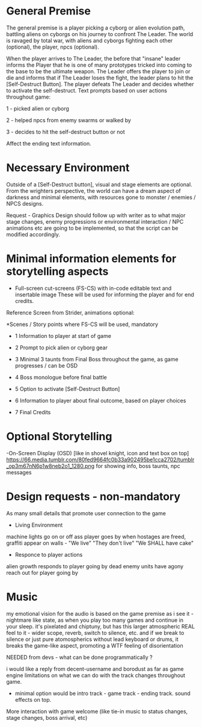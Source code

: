 # General Premise

The general premise is a player picking a cyborg or alien evolution path, battling aliens on cyborgs on his journey to confront The Leader.
The world is ravaged by total war, with aliens and cyborgs fighting each other (optional), the player, npcs (optional).

When the player arrives to The Leader, the before that "insane" leader informs the Player that he is one of many prototypes tricked into coming to 
the base to be the ultimate weapon. The Leader offers the player to join or die and informs that if The Leader loses the fight, the leader plans to hit 
the [Self-Destruct Button]. The player defeats The Leader and decides whether to activate the self-destruct. Text prompts based on user actions throughout game:

1 - picked alien or cyborg

2 - helped npcs from enemy swarms or walked by

3 - decides to hit the self-destruct button or not

Affect the ending text information.

# Necessary Environment

Outside of a [Self-Destruct button], visual and stage elements are optional. From the wrighters perspective, the world can have a dream aspect of darkness and minimal elements, with resources gone to monster / enemies / NPCS designs.

Request - Graphics Design should follow up with writer as to what major stage changes, enemy progressions or environmental interaction / NPC animations etc are going to be implemented, so that the script can be modified accordingly.

# Minimal information elements for storytelling aspects

* Full-screen cut-screens (FS-CS) with in-code editable text and insertable image 
These will be used for informing the player and for end credits.

Reference Screen from Strider, animations optional: 

*Scenes / Story points where FS-CS will be used, mandatory

- 1 Information to player at start of game
- 2 Prompt to pick alien or cyborg gear

- 3 Minimal 3 taunts from Final Boss throughout the game, as game progresses / can be OSD

- 4 Boss monologue before final battle
- 5 Option to activate [Self-Destruct Button]

- 6 Information to player about final outcome, based on player choices

- 7 Final Credits

# Optional Storytelling

-On-Screen Display (OSD) [like in shovel knight, icon and text box on top] 
https://66.media.tumblr.com/80fed9664fc0b33a902495be1cca2702/tumblr_op3m67nN6p1w8neb2o1_1280.png
for showing info, boss taunts, npc messages


# Design requests  - non-mandatory

As many small details that promote user connection to the game


* Living Environment

machine lights go on or off ass player goes by
when hostages are freed, graffiti appear on walls - "We live" "They don't live" "We SHALL have cake"

* Responce to player actions 

alien growth responds to player going by
dead enemy units have agony reach out for player going by

# Music

my emotional vision for the audio is based on the game premise as i see it - nightmare like state, as when you play too many games and continue in your sleep. it's pixelated and chiptuny, but has this larger atmospheric REAL feel to it - wider scope, reverb, switch to silence, etc.
and if we break to silence or just pure atomospherics without lead keyboard or drums, it breaks the game-like aspect, promoting a WTF feeling of disorientation

NEEDED from devs - what can be done programmatically ? 

i would like a reply from decent-username  and borodust as far as game engine limitations on what we can do with the track changes throughout game.

- minimal option would be intro track - game track - ending track. sound effects on top.

More interaction with game welcome (like tie-in music to status changes, stage changes, boss arrival, etc)

